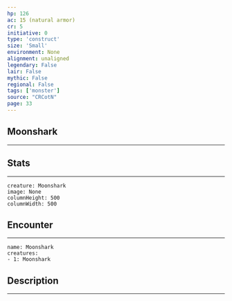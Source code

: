 ```yaml
---
hp: 126
ac: 15 (natural armor)
cr: 5
initiative: 0
type: 'construct'    
size: 'Small'
environment: None
alignment: unaligned
legendary: False
lair: False
mythic: False
regional: False
tags: ['monster']
source: "CRCotN"
page: 33
---
```


## Moonshark
---



## Stats
---

```statblock
creature: Moonshark
image: None
columnHeight: 500
columnWidth: 500
```

## Encounter
---

```encounter-table
name: Moonshark
creatures:
- 1: Moonshark
```

## Description
---





